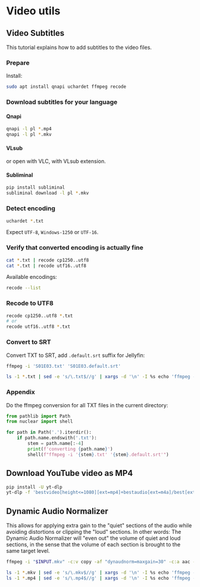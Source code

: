 # Video utils
## Video Subtitles
This tutorial explains how to add subtitles to the video files.

### Prepare
Install:
```sh
sudo apt install qnapi uchardet ffmpeg recode
```

### Download subtitles for your language

#### Qnapi
```sh
qnapi -l pl *.mp4
qnapi -l pl *.mkv
```

#### VLsub
or open with VLC, with VLsub extension.

#### Subliminal
```sh
pip install subliminal
subliminal download -l pl *.mkv
```

### Detect encoding
```sh
uchardet *.txt
```
Expect `UTF-8`, `Windows-1250` or `UTF-16`.

### Verify that converted encoding is actually fine 
```sh
cat *.txt | recode cp1250..utf8
cat *.txt | recode utf16..utf8
```

Available encodings:
```sh
recode --list
```

### Recode to UTF8
```sh
recode cp1250..utf8 *.txt
# or
recode utf16..utf8 *.txt
```

### Convert to SRT
Convert TXT to SRT, add `.default.srt` suffix for Jellyfin:
```sh
ffmpeg -i 'S01E03.txt' 'S01E03.default.srt'
```
```sh
ls -1 *.txt | sed -e 's/\.txt$//g' | xargs -d '\n' -I %s echo 'ffmpeg -i "%s.txt" "%s.default.srt"'
```

### Appendix
Do the ffmpeg conversion for all TXT files in the current directory:
```python
from pathlib import Path
from nuclear import shell

for path in Path('.').iterdir():
    if path.name.endswith('.txt'):
        stem = path.name[:-4]
        print(f'converting {path.name}')
        shell(f"ffmpeg -i '{stem}.txt' '{stem}.default.srt'")
```

## Download YouTube video as MP4
```sh
pip install -U yt-dlp
yt-dlp -f 'bestvideo[height<=1080][ext=mp4]+bestaudio[ext=m4a]/best[ext=mp4]/best' URL
```

## Dynamic Audio Normalizer
This allows for applying extra gain to the "quiet" sections of the audio while avoiding distortions or clipping the "loud" sections.
In other words: The Dynamic Audio Normalizer will "even out" the volume of quiet and loud sections, in the sense that the volume of each section is brought to the same target level.
```sh
ffmpeg -i "$INPUT.mkv" -c:v copy -af "dynaudnorm=maxgain=30" -c:a aac -b:a 192k "$INPUT.norm.mkv"
```
```sh
ls -1 *.mkv | sed -e 's/\.mkv$//g' | xargs -d '\n' -I %s echo 'ffmpeg -i "%s.mkv" -c:v copy -af "dynaudnorm=maxgain=30" -c:a aac -b:a 192k "%s.norm.mkv"'
ls -1 *.mp4 | sed -e 's/\.mp4$//g' | xargs -d '\n' -I %s echo 'ffmpeg -i "%s.mp4" -c:v copy -af "dynaudnorm=maxgain=30" -c:a aac -b:a 192k "%s.norm.mp4"'
```
